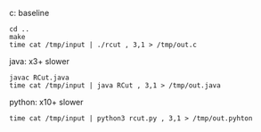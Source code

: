 c: baseline

```
cd ..
make
time cat /tmp/input | ./rcut , 3,1 > /tmp/out.c
```

java: x3+ slower

```
javac RCut.java
time cat /tmp/input | java RCut , 3,1 > /tmp/out.java
```

python: x10+ slower

```
time cat /tmp/input | python3 rcut.py , 3,1 > /tmp/out.pyhton
```
